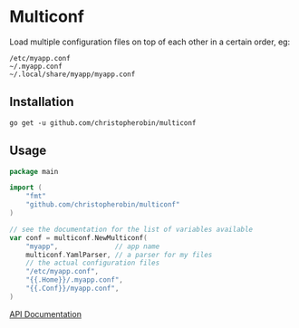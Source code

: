 # Multiconf

Load multiple configuration files on top of each other in a certain order, eg:

```
/etc/myapp.conf
~/.myapp.conf
~/.local/share/myapp/myapp.conf
```

## Installation

```
go get -u github.com/christopherobin/multiconf
```

## Usage

```go
package main

import (
	"fmt"
	"github.com/christopherobin/multiconf"
)

// see the documentation for the list of variables available
var conf = multiconf.NewMulticonf(
	"myapp",              // app name
	multiconf.YamlParser, // a parser for my files
	// the actual configuration files
	"/etc/myapp.conf",
	"{{.Home}}/.myapp.conf",
	"{{.Conf}}/myapp.conf",
)
```

[API Documentation](http://godoc.org/github.com/christopherobin/multiconf)
